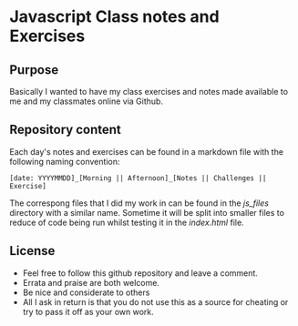 # Javascript Class notes and Exercises

## Purpose

Basically I wanted to have my class exercises and notes made available to me and my classmates online via Github.

## Repository content

Each day's notes and exercises can be found in a markdown file with the following naming convention:

```
[date: YYYYMMDD]_[Morning || Afternoon]_[Notes || Challenges || Exercise]
```

The correspong files that I did my work in can be found in the *js_files* directory with a similar name. Sometime it will be split into smaller files to reduce of code being run whilst testing it in the *index.html* file.

## License

- Feel free to follow this github repository and leave a comment. 
- Errata and praise are both welcome.
- Be nice and considerate to others
- All I ask in return is that you do not use this as a source for cheating or try to pass it off as your own work.